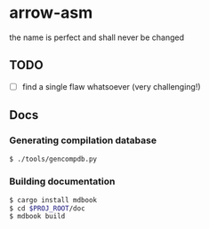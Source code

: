# arrow-asm
the name is perfect and shall never be changed

## TODO

- [ ] find a single flaw whatsoever (very challenging!)

## Docs
### Generating compilation database
```sh
$ ./tools/gencompdb.py
```
### Building documentation
```sh
$ cargo install mdbook
$ cd $PROJ_ROOT/doc
$ mdbook build
```
